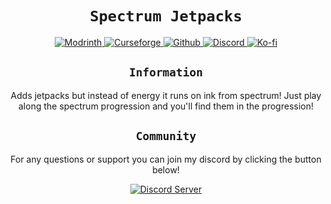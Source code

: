 <div align="center">

# `Spectrum Jetpacks`

<a href="https://modrinth.com/mod/spectrum-jetpacks/versions">
    <img src="https://wsrv.nl/?url=https://cdn.jsdelivr.net/npm/@intergrav/devins-badges@3/assets/cozy-minimal/available/modrinth_vector.svg&w=100&h=100" alt="Modrinth">
</a>
<a href="https://www.curseforge.com/minecraft/mc-mods/spectrum-jetpacks">
    <img src="https://wsrv.nl/?url=https://cdn.jsdelivr.net/npm/@intergrav/devins-badges@3/assets/cozy-minimal/available/curseforge_vector.svg&w=100&h=100" alt="Curseforge">
</a>
<a href="https://github.com/MayaqqDev/estrogen/">
    <img src="https://wsrv.nl/?url=https://cdn.jsdelivr.net/npm/@intergrav/devins-badges@3/assets/cozy-minimal/available/github_vector.svg&w=100&h=100" alt="Github">
</a>
<a href="https://discord.gg/hue">
    <img src="https://wsrv.nl/?url=https://cdn.jsdelivr.net/npm/@intergrav/devins-badges@3/assets/cozy-minimal/social/discord-plural_vector.svg&w=100&h=100" alt="Discord">
</a>
<a href="https://ko-fi.com/mayaqq">
    <img src="https://wsrv.nl/?url=https://cdn.jsdelivr.net/npm/@intergrav/devins-badges@3/assets/cozy-minimal/donate/kofi-plural-alt_vector.svg&w=100&h=100" alt="Ko-fi">
</a>

## `Information`

Adds jetpacks but instead of energy it runs on ink from spectrum! Just play along the spectrum progression and you'll find them in the progression!

## `Community`

For any questions or support you can join my discord by clicking the button below!

[![Discord Server](https://cdn.jsdelivr.net/npm/@intergrav/devins-badges@2/assets/cozy/social/discord-singular_64h.png)](https://discord.gg/w7PpGax9Bq)
</div>